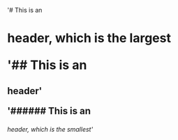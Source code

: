 '# This is an <h1> header, which is the largest

'## This is an <h2> header'

'###### This is an <h6> header, which is the smallest' 
